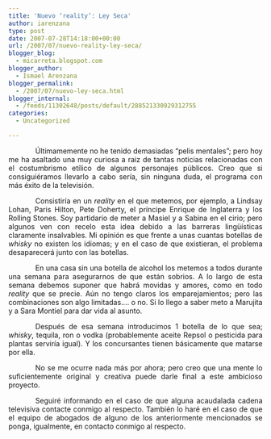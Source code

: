 ```yaml
---
title: 'Nuevo ‘reality’: Ley Seca'
author: iarenzana
type: post
date: 2007-07-28T14:18:00+00:00
url: /2007/07/nuevo-reality-ley-seca/
blogger_blog:
  - micarreta.blogspot.com
blogger_author:
  - Ismael Arenzana
blogger_permalink:
  - /2007/07/nuevo-ley-seca.html
blogger_internal:
  - /feeds/11302648/posts/default/288521330929312755
categories:
  - Uncategorized

---
```

<p style="text-align:justify;text-indent:40pt;">
  Últimamemente no he tenido demasiadas &#8220;pelis mentales&#8221;; pero hoy me ha asaltado una muy curiosa a raiz de tantas noticias relacionadas con el costumbrismo etílico de algunos personajes públicos. Creo que si consiguiéramos llevarlo a cabo sería, sin ninguna duda, el programa con más éxito de la televisión.
</p>

<p style="text-align:justify;text-indent:40pt;">
  Consistiría en un <em>reality</em> en el que metemos, por ejemplo, a Lindsay Lohan, Paris Hilton, Pete Doherty, el príncipe Enrique de Inglaterra y los Rolling Stones. Soy partidario de meter a Masiel y a Sabina en el cirio; pero algunos ven con recelo esta idea debido a las barreras lingüísticas claramente insalvables. Mi opinión es que frente a unas cuantas botellas de <em>whisky </em>no existen los idiomas; y en el caso de que existieran, el problema desaparecerá junto con las botellas.
</p>

<p style="text-align:justify;text-indent:40pt;">
  En una casa sin una botella de alcohol los metemos a todos durante una semana para asegurarnos de que están sobrios. A lo largo de esta semana debemos suponer que habrá movidas y amores, como en todo <em>reality</em> que se precie. Aún no tengo claros los emparejamientos; pero las combinaciones son algo limitadas&#8230;. o no. Si lo llego a saber meto a Marujita y a Sara Montiel para dar vida al asunto.
</p>

<p style="text-align:justify;text-indent:40pt;">
  Después de esa semana introducimos 1 botella de lo que sea; <em>whisky</em>, tequila, ron o vodka (probablemente aceite Repsol o pesticida para plantas serviría igual). Y los concursantes tienen básicamente que matarse por ella.
</p>

<p style="text-align:justify;text-indent:40pt;">
  No se me ocurre nada más por ahora; pero creo que una mente lo suficientemente original y creativa puede darle final a este ambicioso proyecto.
</p>

<p style="text-align:justify;text-indent:40pt;">
  Seguiré informando en el caso de que alguna acaudalada cadena televisiva contacte conmigo al respecto. También lo haré en el caso de que el equipo de abogados de alguno de los anteriormente mencionados se ponga, igualmente, en contacto conmigo al respecto.
</p>